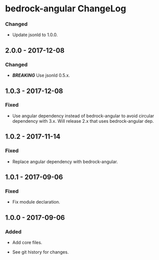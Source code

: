 # bedrock-angular ChangeLog

### Changed
- Update jsonld to 1.0.0.

## 2.0.0 - 2017-12-08

### Changed
- ***BREAKING*** Use jsonld 0.5.x.

## 1.0.3 - 2017-12-08

### Fixed
- Use angular dependency instead of bedrock-angular to avoid
  circular dependency with 3.x. Will release 2.x that uses
  bedrock-angular dep.

## 1.0.2 - 2017-11-14

### Fixed
- Replace angular dependency with bedrock-angular.

## 1.0.1 - 2017-09-06

### Fixed
- Fix module declaration.

## 1.0.0 - 2017-09-06

### Added
- Add core files.

- See git history for changes.
